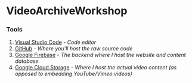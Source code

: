 # VideoArchiveWorkshop

### Tools
1. [Visual Studio Code](https://code.visualstudio.com/download) - *Code editor*
2. [GitHub](www.github.com) - *Where you'll host the raw source code*
3. [Google Firebase](www.google.com/firebase) - *The backend where I host the website and content database*
4. [Google Cloud Storage](https://cloud.google.com/storage/) - *Where I host the actual video content (as opposed to embedding YouTube/Vimeo videos)*
